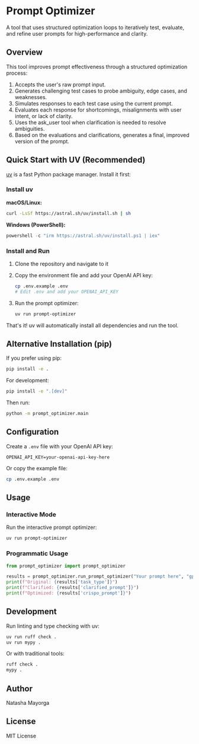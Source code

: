 # Prompt Optimizer

A tool that uses structured optimization loops to iteratively test, evaluate, and refine user prompts for high-performance and clarity.

## Overview

This tool improves prompt effectiveness through a structured optimization process:
   1. Accepts the user's raw prompt input.
   2. Generates challenging test cases to probe ambiguity, edge cases, and weaknesses.
   3. Simulates responses to each test case using the current prompt.
   4. Evaluates each response for shortcomings, misalignments with user intent, or lack of clarity.
   5. Uses the ask_user tool when clarification is needed to resolve ambiguities.
   6. Based on the evaluations and clarifications, generates a final, improved version of the prompt.

## Quick Start with UV (Recommended)

[uv](https://docs.astral.sh/uv/) is a fast Python package manager. Install it first:

### Install uv

**macOS/Linux:**
```bash
curl -LsSf https://astral.sh/uv/install.sh | sh
```

**Windows (PowerShell):**
```powershell
powershell -c "irm https://astral.sh/uv/install.ps1 | iex"
```

### Install and Run

1. Clone the repository and navigate to it
2. Copy the environment file and add your OpenAI API key:
   ```bash
   cp .env.example .env
   # Edit .env and add your OPENAI_API_KEY
   ```

3. Run the prompt optimizer:
   ```bash
   uv run prompt-optimizer
   ```

That's it! uv will automatically install all dependencies and run the tool.

## Alternative Installation (pip)

If you prefer using pip:

```bash
pip install -e .
```

For development:
```bash
pip install -e ".[dev]"
```

Then run:
```bash
python -m prompt_optimizer.main
```

## Configuration

Create a `.env` file with your OpenAI API key:
```
OPENAI_API_KEY=your-openai-api-key-here
```

Or copy the example file:
```bash
cp .env.example .env
```

## Usage

### Interactive Mode

Run the interactive prompt optimizer:
```bash
uv run prompt-optimizer
```

### Programmatic Usage

```python
from prompt_optimizer import prompt_optimizer

results = prompt_optimizer.run_prompt_optimizer("Your prompt here", "gpt-3.5-turbo")
print(f"Original: {results['task_type']}")
print(f"Clarified: {results['clarified_prompt']}")
print(f"Optimized: {results['crispo_prompt']}")
```

## Development

Run linting and type checking with uv:
```bash
uv run ruff check .
uv run mypy .
```

Or with traditional tools:
```bash
ruff check .
mypy .
```

## Author

Natasha Mayorga

## License

MIT License

